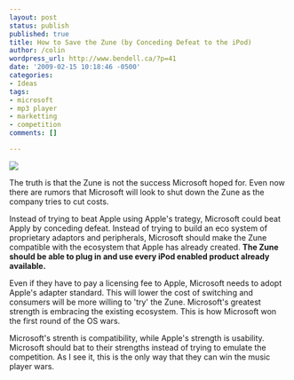 ```yaml
---
layout: post
status: publish
published: true
title: How to Save the Zune (by Conceding Defeat to the iPod)
author: /colin
wordpress_url: http://www.bendell.ca/?p=41
date: '2009-02-15 10:18:46 -0500'
categories:
- Ideas
tags:
- microsoft
- mp3 player
- marketting
- competition
comments: []

---
```

![](/uploads/2009/01/zune.jpg)

The truth is that the Zune is not the success Microsoft hoped for. Even now there are rumors that Microsoft will look to shut down the Zune as the company tries to cut costs.

Instead of trying to beat Apple using Apple's trategy, Microsoft could beat Apply by conceding defeat. Instead of trying to build an eco system of proprietary adaptors and peripherals, Microsoft should make the Zune compatible with the ecosystem that Apple has already created. **The Zune should be able to plug in and use every iPod enabled product already available.**

Even if they have to pay a licensing fee to Apple, Microsoft needs to adopt Apple's adapter standard. This will lower the cost of switching and consumers will be more willing to 'try' the Zune. Microsoft's greatest strength is embracing the existing ecosystem. This is how Microsoft won the first round of the OS wars.

Microsoft's strenth is compatibility, while Apple's strength is usability. Microsoft should bat to their strengths instead of trying to emulate the competition. As I see it, this is the only way that they can win the music player wars.
